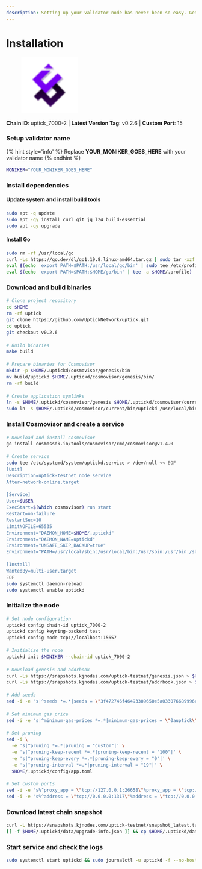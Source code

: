```yaml
---
description: Setting up your validator node has never been so easy. Get your validator running in minutes by following step by step instructions.
---
```


# Installation

<figure><img src="https://raw.githubusercontent.com/kj89/cosmos-images/main/logos/uptick.png" width="150" alt=""><figcaption></figcaption></figure>

**Chain ID**: uptick_7000-2 | **Latest Version Tag**: v0.2.6 | **Custom Port**: 15

### Setup validator name

{% hint style='info' %}
Replace **YOUR_MONIKER_GOES_HERE** with your validator name
{% endhint %}

```bash
MONIKER="YOUR_MONIKER_GOES_HERE"
```

### Install dependencies

#### Update system and install build tools

```bash
sudo apt -q update
sudo apt -qy install curl git jq lz4 build-essential
sudo apt -qy upgrade
```

#### Install Go

```bash
sudo rm -rf /usr/local/go
curl -Ls https://go.dev/dl/go1.19.8.linux-amd64.tar.gz | sudo tar -xzf - -C /usr/local
eval $(echo 'export PATH=$PATH:/usr/local/go/bin' | sudo tee /etc/profile.d/golang.sh)
eval $(echo 'export PATH=$PATH:$HOME/go/bin' | tee -a $HOME/.profile)
```

### Download and build binaries

```bash
# Clone project repository
cd $HOME
rm -rf uptick
git clone https://github.com/UptickNetwork/uptick.git
cd uptick
git checkout v0.2.6

# Build binaries
make build

# Prepare binaries for Cosmovisor
mkdir -p $HOME/.uptickd/cosmovisor/genesis/bin
mv build/uptickd $HOME/.uptickd/cosmovisor/genesis/bin/
rm -rf build

# Create application symlinks
ln -s $HOME/.uptickd/cosmovisor/genesis $HOME/.uptickd/cosmovisor/current
sudo ln -s $HOME/.uptickd/cosmovisor/current/bin/uptickd /usr/local/bin/uptickd
```

### Install Cosmovisor and create a service

```bash
# Download and install Cosmovisor
go install cosmossdk.io/tools/cosmovisor/cmd/cosmovisor@v1.4.0

# Create service
sudo tee /etc/systemd/system/uptickd.service > /dev/null << EOF
[Unit]
Description=uptick-testnet node service
After=network-online.target

[Service]
User=$USER
ExecStart=$(which cosmovisor) run start
Restart=on-failure
RestartSec=10
LimitNOFILE=65535
Environment="DAEMON_HOME=$HOME/.uptickd"
Environment="DAEMON_NAME=uptickd"
Environment="UNSAFE_SKIP_BACKUP=true"
Environment="PATH=/usr/local/sbin:/usr/local/bin:/usr/sbin:/usr/bin:/sbin:/bin:/usr/games:/usr/local/games:/snap/bin:$HOME/.uptickd/cosmovisor/current/bin"

[Install]
WantedBy=multi-user.target
EOF
sudo systemctl daemon-reload
sudo systemctl enable uptickd
```

### Initialize the node

```bash
# Set node configuration
uptickd config chain-id uptick_7000-2
uptickd config keyring-backend test
uptickd config node tcp://localhost:15657

# Initialize the node
uptickd init $MONIKER --chain-id uptick_7000-2

# Download genesis and addrbook
curl -Ls https://snapshots.kjnodes.com/uptick-testnet/genesis.json > $HOME/.uptickd/config/genesis.json
curl -Ls https://snapshots.kjnodes.com/uptick-testnet/addrbook.json > $HOME/.uptickd/config/addrbook.json

# Add seeds
sed -i -e "s|^seeds *=.*|seeds = \"3f472746f46493309650e5a033076689996c8881@uptick-testnet.rpc.kjnodes.com:15659\"|" $HOME/.uptickd/config/config.toml

# Set minimum gas price
sed -i -e "s|^minimum-gas-prices *=.*|minimum-gas-prices = \"0auptick\"|" $HOME/.uptickd/config/app.toml

# Set pruning
sed -i \
  -e 's|^pruning *=.*|pruning = "custom"|' \
  -e 's|^pruning-keep-recent *=.*|pruning-keep-recent = "100"|' \
  -e 's|^pruning-keep-every *=.*|pruning-keep-every = "0"|' \
  -e 's|^pruning-interval *=.*|pruning-interval = "19"|' \
  $HOME/.uptickd/config/app.toml

# Set custom ports
sed -i -e "s%^proxy_app = \"tcp://127.0.0.1:26658\"%proxy_app = \"tcp://127.0.0.1:15658\"%; s%^laddr = \"tcp://127.0.0.1:26657\"%laddr = \"tcp://127.0.0.1:15657\"%; s%^pprof_laddr = \"localhost:6060\"%pprof_laddr = \"localhost:15060\"%; s%^laddr = \"tcp://0.0.0.0:26656\"%laddr = \"tcp://0.0.0.0:15656\"%; s%^prometheus_listen_addr = \":26660\"%prometheus_listen_addr = \":15660\"%" $HOME/.uptickd/config/config.toml
sed -i -e "s%^address = \"tcp://0.0.0.0:1317\"%address = \"tcp://0.0.0.0:15317\"%; s%^address = \":8080\"%address = \":15080\"%; s%^address = \"0.0.0.0:9090\"%address = \"0.0.0.0:15090\"%; s%^address = \"0.0.0.0:9091\"%address = \"0.0.0.0:15091\"%; s%:8545%:15545%; s%:8546%:15546%; s%:6065%:15065%" $HOME/.uptickd/config/app.toml
```

### Download latest chain snapshot

```bash
curl -L https://snapshots.kjnodes.com/uptick-testnet/snapshot_latest.tar.lz4 | tar -Ilz4 -xf - -C $HOME/.uptickd
[[ -f $HOME/.uptickd/data/upgrade-info.json ]] && cp $HOME/.uptickd/data/upgrade-info.json $HOME/.uptickd/cosmovisor/genesis/upgrade-info.json
```

### Start service and check the logs

```bash
sudo systemctl start uptickd && sudo journalctl -u uptickd -f --no-hostname -o cat
```
